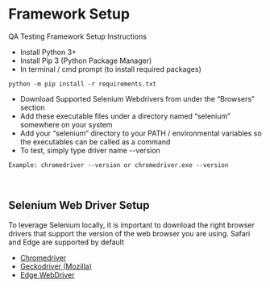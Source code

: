 # Framework Setup

QA Testing Framework Setup Instructions

* Install Python 3+
* Install Pip 3 (Python Package Manager)
* In terminal / cmd prompt (to install required packages)
```
python -m pip install -r requirements.txt
```
* Download Supported Selenium Webdrivers from under the “Browsers” section
* Add these executable files under a directory named “selenium” somewhere on your system
* Add your “selenium” directory to your PATH / environmental variables so the executables can be called as a command
* To test, simply type driver name --version
````
Example: chromedriver --version or chromedriver.exe --version
````

<br>

## Selenium Web Driver Setup
To leverage Selenium locally, it is important to download the right browser drivers that support the version of the web browser you are using. Safari and Edge are supported by default
- [Chromedriver](https://sites.google.com/chromium.org/driver/downloads)
- [Geckodriver (Mozilla)](https://github.com/mozilla/geckodriver/releases/)
- [Edge WebDriver](https://developer.microsoft.com/en-us/microsoft-edge/tools/webdriver/)